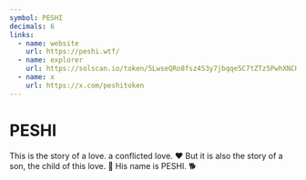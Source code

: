 ```yaml
---
symbol: PESHI
decimals: 6
links:
  - name: website
    url: https://peshi.wtf/
  - name: explorer
    url: https://solscan.io/token/5LwseQRo8fsz4S3y7jbqqe5C7tZTz5PwhXNCHj13jLBi
  - name: x
    url: https://x.com/peshitoken
---
```


# PESHI

This is the story of a love. a conflicted love. ❤️ But it is also the story of a son, the child of this love. 📖 His name is PESHI. 🐕

